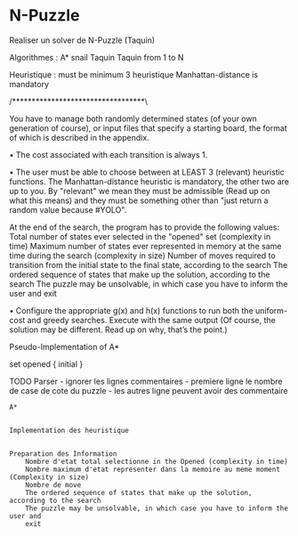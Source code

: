 # N-Puzzle

Realiser un solver de N-Puzzle (Taquin)


Algorithmes : A*
snail Taquin
Taquin from 1 to N


Heuristique : must be minimum 3 heuristique
Manhattan-distance is mandatory


/**********************************\


You have to manage both randomly determined states (of your own generation of
course), or input files that specify a starting board, the format of which is described
in the appendix.

• The cost associated with each transition is always 1.

• The user must be able to choose between at LEAST 3 (relevant) heuristic functions.
The Manhattan-distance heuristic is mandatory, the other two are up to you. By
"relevant" we mean they must be admissible (Read up on what this means) and
they must be something other than "just return a random value because #YOLO".



At the end of the search, the program has to provide the following values:
	Total number of states ever selected in the "opened" set (complexity in time)
	Maximum number of states ever represented in memory at the same time
		during the search (complexity in size)
	Number of moves required to transition from the initial state to the final state,
		according to the search
	The ordered sequence of states that make up the solution, according to the
		search
	The puzzle may be unsolvable, in which case you have to inform the user and
		exit

• Configure the appropriate g(x) and h(x) functions to run both the uniform-cost
and greedy searches. Execute with the same output (Of course, the solution may
be different. Read up on why, that’s the point.)



Pseudo-Implementation of A*

set opened { initial }


TODO
	Parser
		- ignorer les lignes commentaires
		- premiere ligne le nombre de case de cote du puzzle
		- les autres ligne peuvent avoir des commentaire

	A*


	Implementation des heuristique


	Preparation des Information
		Nombre d'etat total selectionne in the Opened (complexity in time)
		Nombre maximum d'etat representer dans la memoire au meme moment (Complexity in size)
		Nombre de move
		The ordered sequence of states that make up the solution, according to the search
		The puzzle may be unsolvable, in which case you have to inform the user and
		exit